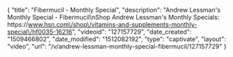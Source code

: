 {
    "title": "Fibermucil - Monthly Special",
    "description": "Andrew Lessman's Monthly Special - Fibermucil\nShop Andrew Lessman's Monthly Specials: https:\/\/www.hsn.com\/shop\/vitamins-and-supplements-monthly-special\/hf0035-16216",
    "videoid": "127157729",
    "date_created": "1509466802",
    "date_modified": "1512082192",
    "type": "captivate",
    "layout": "video",
    "url": "\/v\/andrew-lessman-monthly-special-fibermucil\/127157729"
}